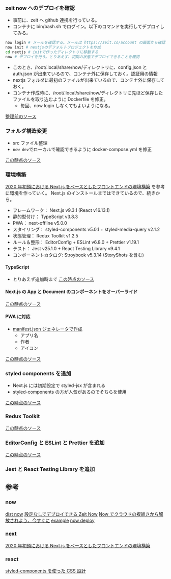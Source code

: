 ### zeit now へのデプロイを確認

- 事前に、zeit へ github 連携を行っている。
- コンテナに bin/bash.sh でログイン。以下のコマンドを実行してデプロイしてみる。

```bash
now login # メールを確認する。メールは https://zeit.co/account の画面から確認可能
now init # nextjsのデフォルトプロジェクトを作成
cd nextjs # initで作ったディレクトリに移動する
now # デプロイを行う。とりあえず、初期の状態でデプロイできることを確認
```

- このとき、/root/.local/share/now/ディレクトリに、config.json と auth.json が出来ているので、コンテナ外に保存しておく。認証用の情報
- nextjs フォルダに最初のファイルが出来ているので、コンテナ外に保存しておく。
- コンテナ作成時に、/root/.local/share/now/ディレクトリに先ほど保存したファイルを取り込むように Dockerfile を修正。
  - 毎回、now login しなくてもよいようになる。

[整理前のソース](https://github.com/hibohiboo/develop/tree/11d6d6ee33cdaac6687fc32217ad40386dceb9e8/tutorial/lesson/react-my-examples/next/)

### フォルダ構造変更

- src ファイル整理
- `now dev`でローカルで確認できるように docker-compose.yml を修正

[この時点のソース](https://github.com/hibohiboo/develop/tree/fa5d3cce8b733e7ee3ec89a48c3a265f712c4881/tutorial/lesson/react-my-examples/next/)

### 環境構築

[2020 年初頭における Next.js をベースとしたフロントエンドの環境構築][*1] を参考に環境を作っていく。
Next.js のインストールまではできているので、続きから。

- フレームワーク： Next.js v9.3.1 (React v16.13.1)
- 静的型付け： TypeScript v3.8.3
- PWA： next-offline v5.0.0
- スタイリング： styled-components v5.0.1 + styled-media-query v2.1.2
- 状態管理： Redux Toolkit v1.2.5
- ルール＆整形： EditorConfig + ESLint v6.8.0 + Prettier v1.19.1
- テスト： Jest v25.1.0 + React Testing Library v9.4.1
- コンポーネントカタログ: Stroybook v5.3.14 (StoryShots を含む)

#### TypeScript

- とりあえず追加時まで
  [この時点のソース](https://github.com/hibohiboo/develop/tree/894afc97b8b27e1a24f9e561146438278956ce39/tutorial/lesson/react-my-examples/next/)

#### Next.js の App と Document のコンポーネントをオーバーライド

[この時点のソース](https://github.com/hibohiboo/develop/tree/339f325f65d4403882c5d20dfeea681d60e4bd42/tutorial/lesson/react-my-examples/next/)

#### PWA に対応

- [manifest.json ジェネレータで作成](https://app-manifest.firebaseapp.com/)
  - アプリ名
  - 作者
  - アイコン

[この時点のソース](https://github.com/hibohiboo/develop/tree/db933aaf900b43049da8dee38cd812b2a353c8e6/tutorial/lesson/react-my-examples/next/)

### styled components を追加

- Next.js には初期設定で styled-jsx が含まれる
- styled-components の方が人気があるのでそちらを使用

[この時点のソース](https://github.com/hibohiboo/develop/tree/bd6587bff1a6eb19e2a1370955de6bc66dcf5438/tutorial/lesson/react-my-examples/next/)

### Redux Toolkit

[この時点のソース](https://github.com/hibohiboo/develop/tree/66e005ff8d9a3de36649f541ccd007c59bc5bce3/tutorial/lesson/react-my-examples/next/)

### EditorConfig と ESLint と Prettier を追加

[この時点のソース](https://github.com/hibohiboo/develop/tree/84d37ee5bb84deb17ee299b45dc0f6d79cd17a27/tutorial/lesson/react-my-examples/next/)

### Jest と React Testing Library を追加

## 参考

### now

[dist now](https://zeit.co/onboarding)
[設定なしでデプロイできる Zeit Now](https://dev.classmethod.jp/server-side/serverless/zero-configuration-zeit-now/)
[Now でクラウドの複雑さから解放されよう、今すぐに](https://qiita.com/aggre/items/f0cb9f8b8e8c54768e50)
[example](https://github.com/zeit/now/tree/master/examples/nextjs)
[now deploy](https://zeit.co/docs/v2/platform/deployments#now-cli)

### next

[2020 年初頭における Next.js をベースとしたフロントエンドの環境構築][*1]

[*1]: https://qiita.com/syuji-higa/items/931e44046c17f53b432b

### react

[styled-components を使った CSS 設計](https://qiita.com/taneba/items/4547830b461d11a69a20)
